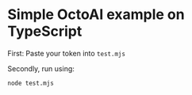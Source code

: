 # Simple OctoAI example on TypeScript

First: Paste your token into `test.mjs`

Secondly, run using:
```
node test.mjs
```
